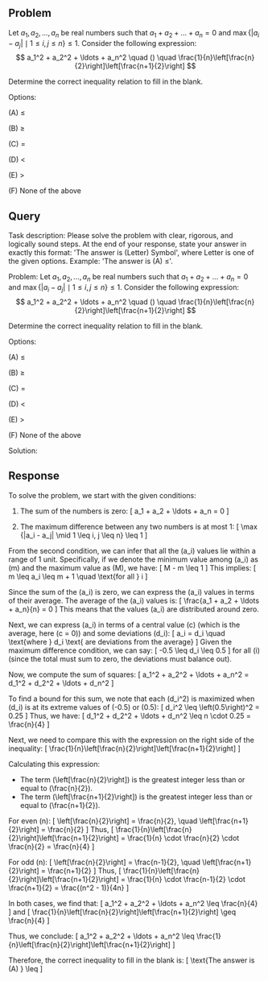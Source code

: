 ## Problem

Let $a_1, a_2, \ldots, a_n$ be real numbers such that $a_1 + a_2 + \ldots + a_n = 0$ and $\max \{|a_i - a_j| \mid 1 \leq i, j \leq n\} \leq 1$. Consider the following expression:
$$
a_1^2 + a_2^2 + \ldots + a_n^2 \quad () \quad \frac{1}{n}\left[\frac{n}{2}\right]\left[\frac{n+1}{2}\right] 
$$

Determine the correct inequality relation to fill in the blank.

Options:

(A) $\leq$ 

(B) $\geq$

(C) $=$ 

(D) $<$

(E) $>$

(F) None of the above

## Query

Task description: Please solve the problem with clear, rigorous, and logically sound steps. At the end of your response, state your answer in exactly this format: 'The answer is (Letter) Symbol', where Letter is one of the given options. Example: 'The answer is (A) $\leq$'.

Problem: Let $a_1, a_2, \ldots, a_n$ be real numbers such that $a_1 + a_2 + \ldots + a_n = 0$ and $\max \{|a_i - a_j| \mid 1 \leq i, j \leq n\} \leq 1$. Consider the following expression:
$$
a_1^2 + a_2^2 + \ldots + a_n^2 \quad () \quad \frac{1}{n}\left[\frac{n}{2}\right]\left[\frac{n+1}{2}\right] 
$$

Determine the correct inequality relation to fill in the blank.

Options:

(A) $\leq$ 

(B) $\geq$

(C) $=$ 

(D) $<$

(E) $>$

(F) None of the above

Solution:

## Response

To solve the problem, we start with the given conditions:

1. The sum of the numbers is zero:
   \[
   a_1 + a_2 + \ldots + a_n = 0
   \]

2. The maximum difference between any two numbers is at most 1:
   \[
   \max \{|a_i - a_j| \mid 1 \leq i, j \leq n\} \leq 1
   \]

From the second condition, we can infer that all the \(a_i\) values lie within a range of 1 unit. Specifically, if we denote the minimum value among \(a_i\) as \(m\) and the maximum value as \(M\), we have:
\[
M - m \leq 1
\]
This implies:
\[
m \leq a_i \leq m + 1 \quad \text{for all } i
\]

Since the sum of the \(a_i\) is zero, we can express the \(a_i\) values in terms of their average. The average of the \(a_i\) values is:
\[
\frac{a_1 + a_2 + \ldots + a_n}{n} = 0
\]
This means that the values \(a_i\) are distributed around zero.

Next, we can express \(a_i\) in terms of a central value \(c\) (which is the average, here \(c = 0\)) and some deviations \(d_i\):
\[
a_i = d_i \quad \text{where } d_i \text{ are deviations from the average}
\]
Given the maximum difference condition, we can say:
\[
-0.5 \leq d_i \leq 0.5
\]
for all \(i\) (since the total must sum to zero, the deviations must balance out).

Now, we compute the sum of squares:
\[
a_1^2 + a_2^2 + \ldots + a_n^2 = d_1^2 + d_2^2 + \ldots + d_n^2
\]

To find a bound for this sum, we note that each \(d_i^2\) is maximized when \(d_i\) is at its extreme values of \(-0.5\) or \(0.5\):
\[
d_i^2 \leq \left(0.5\right)^2 = 0.25
\]
Thus, we have:
\[
d_1^2 + d_2^2 + \ldots + d_n^2 \leq n \cdot 0.25 = \frac{n}{4}
\]

Next, we need to compare this with the expression on the right side of the inequality:
\[
\frac{1}{n}\left[\frac{n}{2}\right]\left[\frac{n+1}{2}\right]
\]

Calculating this expression:
- The term \(\left[\frac{n}{2}\right]\) is the greatest integer less than or equal to \(\frac{n}{2}\).
- The term \(\left[\frac{n+1}{2}\right]\) is the greatest integer less than or equal to \(\frac{n+1}{2}\).

For even \(n\):
\[
\left[\frac{n}{2}\right] = \frac{n}{2}, \quad \left[\frac{n+1}{2}\right] = \frac{n}{2}
\]
Thus,
\[
\frac{1}{n}\left[\frac{n}{2}\right]\left[\frac{n+1}{2}\right] = \frac{1}{n} \cdot \frac{n}{2} \cdot \frac{n}{2} = \frac{n}{4}
\]

For odd \(n\):
\[
\left[\frac{n}{2}\right] = \frac{n-1}{2}, \quad \left[\frac{n+1}{2}\right] = \frac{n+1}{2}
\]
Thus,
\[
\frac{1}{n}\left[\frac{n}{2}\right]\left[\frac{n+1}{2}\right] = \frac{1}{n} \cdot \frac{n-1}{2} \cdot \frac{n+1}{2} = \frac{(n^2 - 1)}{4n}
\]

In both cases, we find that:
\[
a_1^2 + a_2^2 + \ldots + a_n^2 \leq \frac{n}{4}
\]
and
\[
\frac{1}{n}\left[\frac{n}{2}\right]\left[\frac{n+1}{2}\right] \geq \frac{n}{4}
\]

Thus, we conclude:
\[
a_1^2 + a_2^2 + \ldots + a_n^2 \leq \frac{1}{n}\left[\frac{n}{2}\right]\left[\frac{n+1}{2}\right]
\]

Therefore, the correct inequality to fill in the blank is:
\[
\text{The answer is (A) } \leq
\]